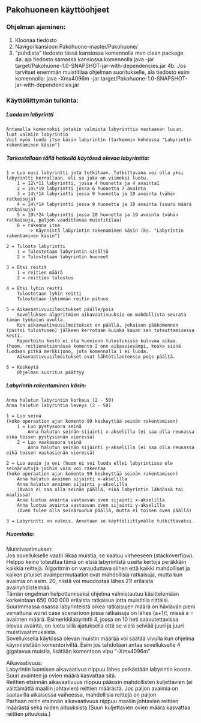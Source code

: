 ## Pakohuoneen käyttöohjeet

### Ohjelman ajaminen:
1. Kloonaa tiedosto<br>
2. Navigoi kansioon Pakohuone-master/Pakohuone/<br>
3. "puhdista" tiedosto tässä kansiossa komennolla 
    mvn clean package<br>
4a. aja tiedosto samassa kansiossa komennolla 
    java -jar target/Pakohuone-1.0-SNAPSHOT-jar-with-dependencies.jar 
4b. Jos tarvitset enemmän muistitilaa ohjelman suoritukselle, ala tiedosto esim komennolla: 
    java -Xmx4096m -jar target/Pakohuone-1.0-SNAPSHOT-jar-with-dependencies.jar 
 
### Käyttöliittymän tulkinta:

##### Luodaan labyrintti
    Antamalla komennoksi jotakin valmista labyrinttia vastaavan luvun, luot valmiin labyrintin
    Voit myös luoda itse käsin labyrintin (tarkemmin kohdassa "Labyrintin rakentaminen käsin")
    
##### Tarkastellaan tällä hetkellä käytössä olevaa labyrinttia:

    1 = Luo uusi labyrintti jota tutkitaan. Tutkittavana voi olla yksi labyrintti kerrallaan, eli se joka on viimeksi luotu.
        1 = 12\*11 labyrintti, jossa 4 huonetta ja 4 avainta1
        2 = 14\*19 labyrintti jossa 6 huonetta 7 avainta
        3 = 14\*14 labyrintti jossa 9 huonetta ja 10 avainta (vähän ratkaisuja)
        4 = 14\*14 labyrintti jossa 9 huonetta ja 10 avainta (suuri määrä ratkaisuja)
        5 = 19\*24 labyrintti jossa 20 huonetta ja 19 avainta (vähän ratkaisuja, paljon vaadittavaa muistitilaa)
        6 = rakenna itse
            -> Käynnistä labyrintin rakenaminen käsin (ks. "Labyrintin rakentaminen käsin")
            
    2 = Tulosta labyrintti
        1 = Tulostetaan labyrintin sisältö
        2 = Tulostetaan labyrintin huoneet
        
    3 = Etsi reitit 
        1 = reitien määrä
        2 = reittien tulostus
        
    4 = Etsi lyhin reitti
        Tulostetaan lyhin reitti
        Tulostetaan lyhimmän reitin pituus
        
    5 = Aikavaativuusilmoitukset päälle/pois
        Sovelluksen algoritmien aikavaativuuksia on mahdollista seurata tämän työkalun avulla.
        Kun aikavaativuusilmoitukset on päällä, jokaisen pääkomennon (paitsi tulostusen) jälkeen kerrotaan kuinka kauan sen toteuttamisessa kesti.
        Raportoitu kesto ei ota huomioon tulostukissa kuluvaa aikaa. (huom. reitienetsinnässä komento 2 onn aikaavievämpi, koska siinä luodaan pitkä merkkijono, jota komennolla 1 ei luoda.
        Aikavaativuusilmoitukset ovat lähtötilanteessa pois päältä.
        
    6 = Keskeytä
        Ohjelman suoritus päättyy
        
##### Labyrintin rakentaminen käsin:

    Anna halutun labyrintin korkeus (2 - 50)
    Anna halutun labyrintin leveys (2 - 50)
    
    1 = Luo seinä
    (koko operaation ajan komento 99 keskeyttää seinän rakentamisen)
        1 = Luo pystysuora seinä
            Anna halutun seinän sijainti x-akselilla (ei saa olla reunassa eikä toisen pystysienän vieressä)
        2 = Luo vaakasuora seinä
            Anna halutun seinän sijainti y-akselilla (ei saa olla reunassa eikä toisen vaakasienän vieressä)
            
    2 = Luo avain ja ovi (huom ei voi luoda ellei labyrintissa ole seinäruutuja joihin voia voi rakentaa 
    (koko operaation ajan komento 99 keskeyttää seinän rakentamisen)
        Anna halutun avaimen sijainti x-akselilla
        Anna halutun avaimen sijainti y-akselilla 
        (Avain ei saa olla seinän päällä, eikä labyrintin lähdössä tai maalissa)
        Anna luotua avainta vastaavan oven sijainti x-akselilla 
        Anna luotua avainta vastaavan oven sijainti y-akselilla 
        (Oven tulee olla seinäruudun päällä, mutta ei toisen oven päällä)
        
    3 = Labyrintti on valmis. Annetaan se käyttöliittymälle tutkittavaksi.
    
##### Huomioita:
Muistivaatimukset:<br>
Jos sovellukselle vaatii liikaa muistia, se kaatuu virheeseen (stackoverflow). Helppo keino toteuttaa tämä on etsiä labyrintistä useita kertoja peräkkäin kaikkia reittejä. Algoritmin on varauduttava siihen että kaikki mahdolliset ja kaiken pituiset avainpermutaatiot ovat mahdollisia ratkaisuja, mutta kun avaimia on esim. 20, niistä voi muodostaa lähes 21! erilaista avainyhdistelmää.<br>
Tämän ongelman helpottamiseksi ohjelma valmistautuu käsittelemään korkeintaan 650 000 000 erilaista ratkaisua jotta muistitila riittäisi. Suurimmassa osassa labyrinteistä oikea ratkaisujen määrä on häviävän pieni verrattuna worst case scenarioon jossa ratkaisuja on lähes (a+1)!, missä a = avainten määrä. Esimerkkilabyrintti 4, jossa on 10 heti saavutettavissa olevaa avainta, on luotu sillä ajatuksella että se vielä selviää juuri ja juuri muistivaatimuksista.<br>
Sovelluksella käytössä olevan muistin määrää voi säätää vivulla kun ohjelma käynnistetään komentoriviltä. Esim jos tahdotaan antaa sovellukselle 4 gigatavua muistia, lisätään komentoon vipu "-Xmx4096m". <br>

Aikavaativuus:<br>
Labyrintin luomisen aikavaativus riippuu lähes pelkästään labyrintin koosta. Suuri avainten ja ovien määrä kasvattaa sitä.<br>
Reittien etsinnän aikavaativuus riippuu pääosin mahdollisten kuljettavien (ei välttämättä maaliin johtavien) reittien määrästä. Jos paljon avaimia on saatavilla aikaisessa vaiheessa, mahdollisia reittejä on paljon<br>
Parhaan reitin etsinnän aikavaativuus riippuu maaliin johtavien reittien määrästä sekä niiden pituuksista (Suuri kuljettavien ovien määrä kasvattaa reittien pituuksia.)<br>
